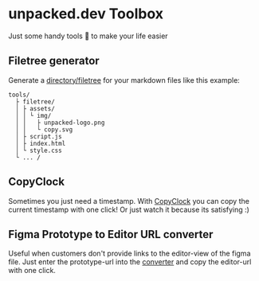 # unpacked.dev Toolbox
Just some handy tools 🔨 to make your life easier

## Filetree generator
Generate a [directory/filetree](https://unpacked-dev.github.io/tools/filetree/index.html) for your markdown files like this example:<br>

```
tools/
  ├ filetree/
  │ ├ assets/
  │ │ └ img/
  │ │   ├ unpacked-logo.png
  │ │   └ copy.svg
  │ ├ script.js
  │ ├ index.html
  │ └ style.css
  └ ... /
```

## CopyClock
Sometimes you just need a timestamp. With [CopyClock](https://unpacked-dev.github.io/tools/copyclock/index.html) you can copy the current timestamp with one click!
Or just watch it because its satisfying :)

## Figma Prototype to Editor URL converter
Useful when customers don't provide links to the editor-view of the figma file.
Just enter the prototype-url into the [converter](https://unpacked-dev.github.io/tools/figma_converter/index.html) and copy the editor-url with one click.